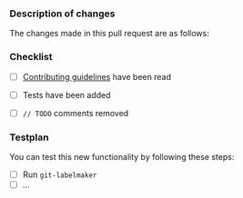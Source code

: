 ### Description of changes

The changes made in this pull request are as follows:



### Checklist

- [ ] [Contributing guidelines](https://github.com/himynameisdave/git-labelmaker/blob/master/.github/CONTRIBUTING.md) have been read
- [ ] Tests have been added
- [ ] `// TODO` comments removed


### Testplan

You can test this new functionality by following these steps:

- [ ] Run `git-labelmaker`
- [ ] _..._
